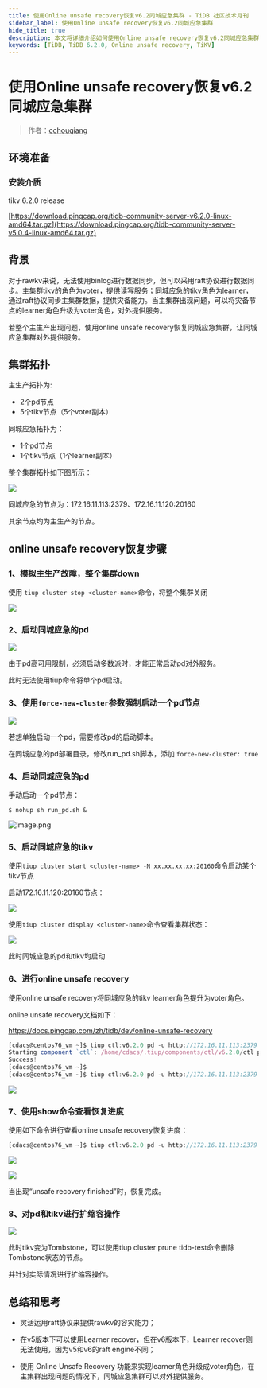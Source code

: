 ```yaml
---
title: 使用Online unsafe recovery恢复v6.2同城应急集群 - TiDB 社区技术月刊
sidebar_label: 使用Online unsafe recovery恢复v6.2同城应急集群
hide_title: true
description: 本文将详细介绍如何使用Online unsafe recovery恢复v6.2同城应急集群
keywords: [TiDB, TiDB 6.2.0, Online unsafe recovery, TiKV]
---
```


# 使用Online unsafe recovery恢复v6.2同城应急集群

> 作者：[cchouqiang](https://tidb.net/u/cchouqiang/answer)

## 环境准备

### 安装介质

tikv 6.2.0 release

[https://download.pingcap.org/tidb-community-server-v6.2.0-linux-amd64.tar.gz](https://download.pingcap.org/tidb-community-server-v5.0.4-linux-amd64.tar.gz)

## 背景

对于rawkv来说，无法使用binlog进行数据同步，但可以采用raft协议进行数据同步。主集群tikv的角色为voter，提供读写服务；同城应急的tikv角色为learner，通过raft协议同步主集群数据，提供灾备能力。当主集群出现问题，可以将灾备节点的learner角色升级为voter角色，对外提供服务。

若整个主生产出现问题，使用online unsafe recovery恢复同城应急集群，让同城应急集群对外提供服务。

## 集群拓扑

主生产拓扑为:

- 2个pd节点
- 5个tikv节点（5个voter副本）

同城应急拓扑为：

- 1个pd节点
- 1个tikv节点（1个learner副本）


整个集群拓扑如下图所示：

![](https://tidb-blog.oss-cn-beijing.aliyuncs.com/media/unnamed-1666685203604.jpg)

同城应急的节点为：172.16.11.113:2379、172.16.11.120:20160

其余节点均为主生产的节点。


## online unsafe recovery恢复步骤

### 1、模拟主生产故障，整个集群down

使用 `tiup cluster stop <cluster-name>`命令，将整个集群关闭

![](https://tidb-blog.oss-cn-beijing.aliyuncs.com/media/unnamed-1666683621861.png)

### 2、启动同城应急的pd

![](https://tidb-blog.oss-cn-beijing.aliyuncs.com/media/unnamed-1666683623449.jpg)

由于pd高可用限制，必须启动多数派时，才能正常启动pd对外服务。

此时无法使用tiup命令将单个pd启动。

### 3、使用`force-new-cluster`参数强制启动一个pd节点

![](https://tidb-blog.oss-cn-beijing.aliyuncs.com/media/unnamed-1666683620399.png)

若想单独启动一个pd，需要修改pd的启动脚本。

在同城应急的pd部署目录，修改run_pd.sh脚本，添加 `force-new-cluster: true`

### 4、启动同城应急的pd

手动启动一个pd节点：

`$ nohup sh run_pd.sh &`

![image.png](https://tidb-blog.oss-cn-beijing.aliyuncs.com/media/image-1666685683840.png)

### 5、启动同城应急的tikv

使用`tiup cluster start <cluster-name> -N xx.xx.xx.xx:20160`命令启动某个tikv节点

启动172.16.11.120:20160节点：

![](https://tidb-blog.oss-cn-beijing.aliyuncs.com/media/unnamed-1666683622534.png)

使用`tiup cluster display <cluster-name>`命令查看集群状态：

![](https://tidb-blog.oss-cn-beijing.aliyuncs.com/media/unnamed-1666683622981.png)

此时同城应急的pd和tikv均启动

### 6、进行online unsafe recovery

使用online unsafe recovery将同城应急的tikv learner角色提升为voter角色。

online unsafe recovery文档如下：

<https://docs.pingcap.com/zh/tidb/dev/online-unsafe-recovery>

```TypeScript
[cdacs@centos76_vm ~]$ tiup ctl:v6.2.0 pd -u http://172.16.11.113:2379 unsafe remove-failed-stores 1,2,6,9,12
Starting component `ctl`: /home/cdacs/.tiup/components/ctl/v6.2.0/ctl pd -u http://172.16.11.113:2379 unsafe remove-failed-stores 1,2,6,9,12
Success!
[cdacs@centos76_vm ~]$
[cdacs@centos76_vm ~]$ tiup ctl:v6.2.0 pd -u http://172.16.11.113:2379 unsafe remove-failed-stores show
```

![](https://tidb-blog.oss-cn-beijing.aliyuncs.com/media/unnamed-1666683619932.png)

### 7、使用show命令查看恢复进度

使用如下命令进行查看online unsafe recovery恢复进度：

```TypeScript
[cdacs@centos76_vm ~]$ tiup ctl:v6.2.0 pd -u http://172.16.11.113:2379 unsafe remove-failed-stores show
```

![](https://tidb-blog.oss-cn-beijing.aliyuncs.com/media/unnamed-1666683621289.png)

![](https://tidb-blog.oss-cn-beijing.aliyuncs.com/media/unnamed-1666683616649.png)

当出现“unsafe recovery finished”时，恢复完成。

### 8、对pd和tikv进行扩缩容操作

![](https://tidb-blog.oss-cn-beijing.aliyuncs.com/media/unnamed-1666683622981.png)

此时tikv变为Tombstone，可以使用tiup cluster prune tidb-test命令删除Tombstone状态的节点。

并针对实际情况进行扩缩容操作。

## 总结和思考

- 灵活运用raft协议来提供rawkv的容灾能力；

- 在v5版本下可以使用Learner recover，但在v6版本下，Learner recover则无法使用，因为v5和v6的raft engine不同；

- 使用 Online Unsafe Recovery 功能来实现learner角色升级成voter角色，在主集群出现问题的情况下，同城应急集群可以对外提供服务。
